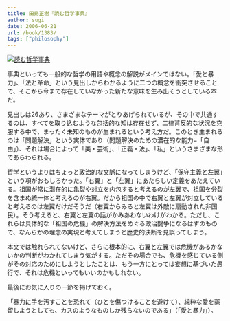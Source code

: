 ```yaml
---
title: 田島正樹『読む哲学事典』
author: sugi
date: 2006-06-21
url: /book/1383/
tags: ["philosophy"]
---
```

<a href="http://www.amazon.co.jp/exec/obidos/ASIN/4061498398/chezsugi-22/ref=nosim/" name="amazletlink" target="_blank"><img src="http://i0.wp.com/ec2.images-amazon.com/images/I/51M8TVJAXAL.SL160.jpg?w=660" alt="読む哲学事典" class="alignleft" data-recalc-dims="1" /></a>

事典といっても一般的な哲学の用語や概念の解説がメインではない。「愛と暴力」、「法と革命」という見出しからわかるように二つの概念を衝突させることで、そこから今まで存在していなかった新たな意味を生み出そうとしている本だ。

見出しは26あり、さまざまなテーマがとりあげられているが、その中で共通するのは、すべてを取り込むような包括的な知は存在せず、二律背反的な状況を克服する中で、まったく未知のものが生まれるという考え方だ。このとき生まれるのは「問題解決」という実体であり（問題解決のための潜在的な能力=「自由」）、それは場合によって「美・芸術」、「正義・法」、「私」というさまざまな形であらわられる。

哲学というよりはちょっと政治的な文脈になってしまうけど、「保守主義と左翼」という項がおもしろかった。「右翼」と「左翼」にあたらしい定義をあたえている。祖国が常に潜在的に亀裂や対立を内包すると考えるのが左翼で、祖国を分裂を含まぬ統一体と考えるのが右翼。だから祖国の中で右翼と左翼が対立していると考えるのは左翼だけだそうだ（右翼からみると左翼は外敵に扇動された非国民）。そう考えると、右翼と左翼の話がかみあわないわけがわかる。ただし、これらは具体的な「祖国の危機」の解決方法をめぐる政治闘争になるはずのもので、なんらかの理念の実現と考えてしまうと歴史的決断を見誤ってしまう。

本文では触れられてないけど、さらに根本的に、右翼と左翼では危機があるかないかの判断がわかれてしまう気がする。ただその場合でも、危機を感じている側がその対応のためにしようとしたことは、もう一方にとっては妄想に基づいた愚行で、それは危機といってもいいのかもしれない。

最後にお気に入りの一節を掲げておく。

「暴力に手を汚すことを恐れて（ひとを傷つけることを避けて）、純粋な愛を蒸留しようとしても、カスのようなものしか残らないのである」（「愛と暴力」）。
